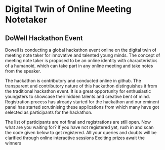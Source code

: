 # Digital Twin of Online Meeting Notetaker

## DoWell Hackathon Event

Dowell is conducting a global hackathon event online on the digital twin of meeting note taker for innovative and talented young minds.
The concept of meeting note taker is proposed to be an online identity with characteristics of a humanoid, which can take part in any online meeting and take notes from the speaker.

The hackathon is contributory and conducted online in github.
The transparent and contributory nature of this hackathon distinguishes it from the traditional hackathon event.
 It is a great opportunity for enthusiastic youngsters to showcase their hidden talents and creative bent of mind.
 Registration process has already started for the hackathon and our eminent panel has started scrutinising these applications from which many have got selected as participants for the hackathon.
 
 The list of participants are not final  and registrations are still open. 
 Now what are you waiting for? If you have not registered yet, rush in and scan the code given below to get registered.
 All your queries and doubts will be clarified through online interactive sessions  Exciting prizes await the winners
